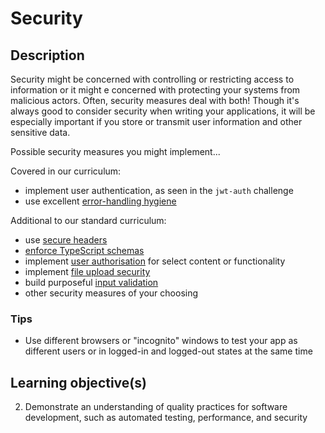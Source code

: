 # Security

## Description

Security might be concerned with controlling or restricting access to information or it might e concerned with protecting your systems from malicious actors. Often, security measures deal with both! Though it's always good to consider security when writing your applications, it will be especially important if you store or transmit user information and other sensitive data.

Possible security measures you might implement...

Covered in our curriculum:
  * implement user authentication, as seen in the `jwt-auth` challenge
  * use excellent [error-handling hygiene](https://owasp-top-10-proactive-controls-2018.readthedocs.io/en/latest/c10-handle-errors-exceptions.html)

Additional to our standard curriculum:
  * use [secure headers](https://owasp.org/www-project-secure-headers/)
  * [enforce TypeScript schemas](https://zod.dev/?id=introduction)
  * implement [user authorisation](https://cheatsheetseries.owasp.org/cheatsheets/Authorization_Cheat_Sheet.html) for select content or functionality
  * implement [file upload security](https://cheatsheetseries.owasp.org/cheatsheets/File_Upload_Cheat_Sheet.html)
  * build purposeful [input validation](https://cheatsheetseries.owasp.org/cheatsheets/Input_Validation_Cheat_Sheet.html)
  * other security measures of your choosing

### Tips

* Use different browsers or "incognito" windows to test your app as different users or in logged-in and logged-out states at the same time

## Learning objective(s)

2. Demonstrate an understanding of quality practices for software development, such as automated testing, performance, and security
